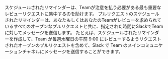 スケジュールされたリマインダーは、Teamが注意を払う必要がある最も重要なレビューリクエストに集中するのを助けます。 プルリクエストのスケジュールされたリマインダーは、あなたもしくはあなたのTeamがレビューを求められているすべてのオープンなプルリクエストと共に、指定された時間にSlackでTeamに対してメッセージを送信します。 たとえば、スケジュールされたリマインダーを作成して、Team が毎週水曜日の午前 9:00 にレビューするようリクエストされたオープンのプルリクエストを含めて、Slack で Team のメインコミュニケーションチャネルにメッセージを送信することができます。

